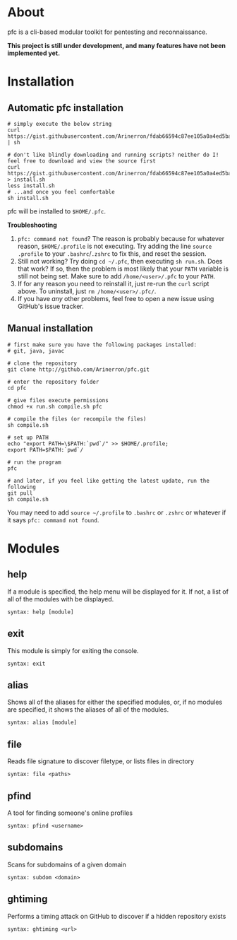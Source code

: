 # About
pfc is a cli-based modular toolkit for pentesting and reconnaissance.

**This project is still under development, and many features have not been implemented yet.**

# Installation
## Automatic pfc installation
```
# simply execute the below string
curl https://gist.githubusercontent.com/Arinerron/fdab66594c87ee105a0a4ed5ba734343/raw/73a8311e60ca08d66ca2deda3ca3777907364474/install.sh | sh

# don't like blindly downloading and running scripts? neither do I! feel free to download and view the source first
curl https://gist.githubusercontent.com/Arinerron/fdab66594c87ee105a0a4ed5ba734343/raw/73a8311e60ca08d66ca2deda3ca3777907364474/install.sh > install.sh
less install.sh
# ...and once you feel comfortable
sh install.sh
```

pfc will be installed to `$HOME/.pfc`.

**Troubleshooting**
1. `pfc: command not found`? The reason is probably because for whatever reason, `$HOME/.profile` is not executing. Try adding the line `source .profile` to your `.bashrc`/`.zshrc` to fix this, and reset the session.
2. Still not working? Try doing `cd ~/.pfc`, then executing `sh run.sh`. Does that work? If so, then the problem is most likely that your `PATH` variable is still not being set. Make sure to add `/home/<user>/.pfc` to your `PATH`.
3. If for any reason you need to reinstall it, just re-run the `curl` script above. To uninstall, just `rm /home/<user>/.pfc/`.
4. If you have _any_ other problems, feel free to open a new issue using GitHub's issue tracker.

## Manual installation
```
# first make sure you have the following packages installed:
# git, java, javac

# clone the repository
git clone http://github.com/Arinerron/pfc.git

# enter the repository folder
cd pfc

# give files execute permissions
chmod +x run.sh compile.sh pfc

# compile the files (or recompile the files)
sh compile.sh

# set up PATH
echo "export PATH=\$PATH:`pwd`/" >> $HOME/.profile;
export PATH=$PATH:`pwd`/

# run the program
pfc

# and later, if you feel like getting the latest update, run the following
git pull
sh compile.sh
```

You may need to add `source ~/.profile` to `.bashrc` or `.zshrc` or whatever if it says `pfc: command not found`.

# Modules
## help
If a module is specified, the help menu will be displayed for it. If not, a list of all of the modules with be displayed.
```
syntax: help [module]
```

## exit
This module is simply for exiting the console.
```
syntax: exit
```

## alias
Shows all of the aliases for either the specified modules, or, if no modules are specified, it shows the aliases of all of the modules.
```
syntax: alias [module]
```

## file
Reads file signature to discover filetype, or lists files in directory
```
syntax: file <paths>
```

## pfind
A tool for finding someone's online profiles
```
syntax: pfind <username>
```

## subdomains
Scans for subdomains of a given domain
```
syntax: subdom <domain>
```

## ghtiming
Performs a timing attack on GitHub to discover if a hidden repository exists
```
syntax: ghtiming <url>
```
